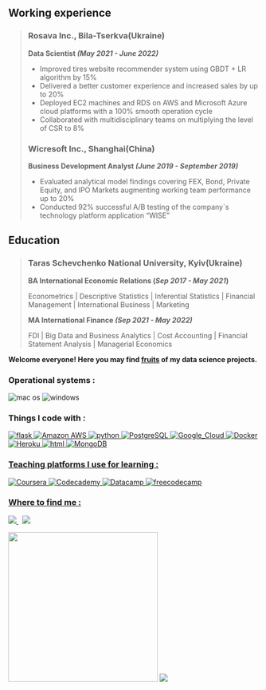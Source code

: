 
## Working experience
> ### Rosava Inc., Bila-Tserkva(Ukraine)
> 
> **Data Scientist *(May 2021 - June 2022)***
> 
> * Improved tires website recommender system using GBDT + LR algorithm by 15% 
> * Delivered a better customer experience and increased sales by up to 20%
> * Deployed EC2 machines and RDS on AWS and Microsoft Azure cloud platforms with a 100% smooth operation cycle
> * Collaborated with multidisciplinary teams on multiplying the level of CSR to 8%
> 
> ### Wicresoft Inc., Shanghai(China)
> 
> **Business Development Analyst *(June 2019 - September 2019)***
>
> * Evaluated analytical model findings covering FEX, Bond, Private Equity, and IPO Markets augmenting working team performance up to 20% 
> * Conducted 92% successful A/B testing of the company`s technology platform application “WISE”


## Education
> ### Taras Schevchenko National University, Kyiv(Ukraine)
> 
> **BA International Economic Relations (*Sep 2017 - May 2021*)**
> 
> Econometrics | Descriptive Statistics | Inferential Statistics | Financial Management | International Business | Marketing
> 
> **MA International Finance *(Sep 2021 - May 2022)***
>
> FDI | Big Data and Business Analytics | Cost Accounting | Financial Statement Analysis | Managerial Economics

**Welcome everyone! Here you may find [fruits](https://github.com/NikitaSmirnov22/SPICED_PROJECTS_2022) of my data science projects.**

### Operational systems :
<img alt="mac os" src="https://img.shields.io/badge/mac%20os-000000?style=for-the-badge&logo=apple&logoColor=white"> <img alt="windows" src="https://img.shields.io/badge/Windows-0078D6?style=for-the-badge&logo=windows&logoColor=white" /> 

### Things I code with :
 <a href="https://flask.palletsprojects.com/en/2.2.x/"><img alt="flask" src="https://img.shields.io/badge/Flask-000000?style=for-the-badge&logo=flask&logoColor=white" /> <a href="https://aws.amazon.com/de/free/?trk=7f46dc7a-cf36-47f2-8b7b-74dceeb857ff&sc_channel=ps&s_kwcid=AL!4422!3!560181736202!e!!g!!amazon%20aws&ef_id=CjwKCAjw9suYBhBIEiwA7iMhNL3Kl7lcljAFFZrsJrn_A9wv32xfICXgC_srJQqo-GEHipIJUQHOFRoCqrIQAvD_BwE:G:s&s_kwcid=AL!4422!3!560181736202!e!!g!!amazon%20aws"><img alt="Amazon AWS" src="https://img.shields.io/badge/Amazon_AWS-232F3E?style=for-the-badge&logo=amazon-aws&logoColor=white" /> <a href="https://www.python.org/"><img alt="python" src="https://img.shields.io/badge/Python-14354C?style=for-the-badge&logo=python&logoColor=white" /> <a href="https://www.postgresql.org/"><img alt="PostgreSQL" src="https://img.shields.io/badge/PostgreSQL-316192?style=for-the-badge&logo=postgresql&logoColor=white" /> <a href="https://cloud.google.com/gcp/?hl=de&utm_source=google&utm_medium=cpc&utm_campaign=emea-de-all-de-bkws-all-all-trial-e-gcp-1011340&utm_content=text-ad-none-any-DEV_c-CRE_495030364511-ADGP_Hybrid+%7C+BKWS+-+EXA+%7C+Txt+~+GCP+~+General%23v3-KWID_43700060393213364-kwd-6458750523-userloc_9061132&utm_term=KW_google%20cloud-NET_g-PLAC_&gclid=CjwKCAjw9suYBhBIEiwA7iMhNL354y3MAHGBU7YVsAYDgjr3NB1WTqi4xGjC6JREdmS2h_AQMjHl5RoCZ3AQAvD_BwE&gclsrc=aw.ds"> <img alt="Google_Cloud" src="https://img.shields.io/badge/Google_Cloud-4285F4?style=for-the-badge&logo=google-cloud&logoColor=white" /> <a href="https://www.docker.com/"><img alt="Docker" src="https://img.shields.io/badge/-Docker-46a2f1?style=for-the-badge&logo=docker&logoColor=white" /> <a href="https://dashboard.heroku.com/apps"><img alt="Heroku" src="https://img.shields.io/badge/Heroku-430098?style=for-the-badge&logo=heroku&logoColor=white" /> <a href="https://flask.palletsprojects.com/en/2.2.x/"> <img alt="html" src="https://img.shields.io/badge/HTML-239120?style=for-the-badge&logo=html5&logoColor=white" />  <a href="https://www.mongodb.com/cloud/atlas/lp/try2-de?utm_source=google&utm_campaign=gs_emea_germany_search_core_brand_atlas_desktop&utm_term=mongodb&utm_medium=cpc_paid_search&utm_ad=e&utm_ad_campaign_id=12212624524&adgroup=115749704783&gclid=CjwKCAjw9suYBhBIEiwA7iMhNKsL3eJyMBhH-b0gQcFXTu-KvcfIXOF2t0Sic6_m_4RjGJA3uqVUdxoCamYQAvD_BwE"> <img alt="MongoDB" src="https://img.shields.io/badge/MongoDB-4EA94B?style=for-the-badge&logo=mongodb&logoColor=white" /> 

### Teaching platforms I use for learning :
<a href="https://www.coursera.org/courseraplus/?utm_source=gg&utm_medium=sem&utm_campaign=04-CourseraPlus-EU&utm_content=B2C&campaignid=13520447723&adgroupid=124369969820&device=c&keyword=coursera&matchtype=b&network=g&devicemodel=&adpostion=&creativeid=527622276210&hide_mobile_promo&gclid=CjwKCAjw9suYBhBIEiwA7iMhNHYuDwog_ujR5Q53ZY6z85bLXZ0HJQcnXGUbjCiM0l4EMR82AqErOxoCn44QAvD_BwE"> <img alt="Coursera" src="https://img.shields.io/badge/Coursera-0056D2?style=for-the-badge&logo=Coursera&logoColor=white" /> <a href="https://www.codecademy.com/"><img alt="Codecademy" src="https://img.shields.io/badge/Codecademy-FFF0E5?style=for-the-badge&logo=codecademy&logoColor=303347" /> <a href="https://www.datacamp.com/tutorial/recommender-systems-python"> <img alt="Datacamp" src="https://img.shields.io/badge/Datacamp-05192D?style=for-the-badge&logo=datacamp&logoColor=65FF8F" /> <a href="https://www.freecodecamp.org/"> <img alt="freecodecamp" src="https://img.shields.io/badge/freecodecamp-27273D?style=for-the-badge&logo=freecodecamp&logoColor=white" /> 

### Where to find me :
 <a href="https://www.linkedin.com/in/mykytasmirnov/"><img src="https://img.shields.io/badge/linkedin-%230077B5.svg?&style=for-the-badge&logo=linkedin&logoColor=white" /> </a>&nbsp;&nbsp;<a href="https://www.kaggle.com/nikitasmirnov22"><img src="https://img.shields.io/badge/Kaggle-20BEFF?style=for-the-badge&logo=Kaggle&logoColor=white"/></a>&nbsp;&nbsp;
 
 
 <img src="https://github.com/NikitaSmirnov22/git_for_geeks/blob/main/giphy2.gif" width="300" height="300"> <img src="https://github.com/NikitaSmirnov22/git_for_geeks/blob/main/nerdo.gif"> 
